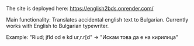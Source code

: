 The site is deployed here: https://english2bds.onrender.com/

Main functionality: Translates accidental english text to Bulgarian.
Currently works with English to Bulgarian typewriter.

Example:
"Riud; jfld od e kd ur,r.r[d" -> "Искам това да е на кирилица"
